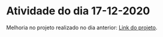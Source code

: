 # Atividade do dia 17-12-2020

Melhoria no projeto realizado no dia anterior:
[Link do projeto](https://github.com/gabriel-codes/solutisBootstrap/tree/develop).
